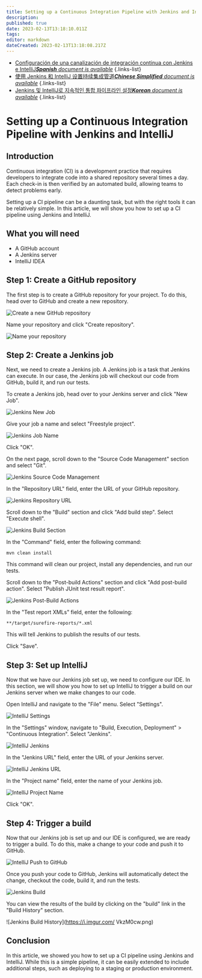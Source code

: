 ```yaml
---
title: Setting up a Continuous Integration Pipeline with Jenkins and IntelliJ
description: 
published: true
date: 2023-02-13T13:18:10.011Z
tags: 
editor: markdown
dateCreated: 2023-02-13T13:18:08.217Z
---
```


- [Configuración de una canalización de integración continua con Jenkins e IntelliJ***Spanish** document is available*](/es/Knowledge-base/Backend/setting-up-a-continuous-integration-pipeline-with-jenkins-and-intellij)
{.links-list}
- [使用 Jenkins 和 IntelliJ 设置持续集成管道***Chinese Simplified** document is available*](/zh/Knowledge-base/Backend/setting-up-a-continuous-integration-pipeline-with-jenkins-and-intellij)
{.links-list}
- [Jenkins 및 IntelliJ로 지속적인 통합 파이프라인 설정***Korean** document is available*](/ko/Knowledge-base/Backend/setting-up-a-continuous-integration-pipeline-with-jenkins-and-intellij)
{.links-list}


# Setting up a Continuous Integration Pipeline with Jenkins and IntelliJ

## Introduction

Continuous integration (CI) is a development practice that requires developers to integrate code into a shared repository several times a day. Each check-in is then verified by an automated build, allowing teams to detect problems early.

Setting up a CI pipeline can be a daunting task, but with the right tools it can be relatively simple. In this article, we will show you how to set up a CI pipeline using Jenkins and IntelliJ.

## What you will need

- A GitHub account
- A Jenkins server
- IntelliJ IDEA

## Step 1: Create a GitHub repository

The first step is to create a GitHub repository for your project. To do this, head over to GitHub and create a new repository.

![Create a new GitHub repository](https://i.imgur.com/EuU8GtO.png)

Name your repository and click "Create repository".

![Name your repository](https://i.imgur.com/VNcuCY5.png)

## Step 2: Create a Jenkins job

Next, we need to create a Jenkins job. A Jenkins job is a task that Jenkins can execute. In our case, the Jenkins job will checkout our code from GitHub, build it, and run our tests.

To create a Jenkins job, head over to your Jenkins server and click "New Job".

![Jenkins New Job](https://i.imgur.com/pLJnV1N.png)

Give your job a name and select "Freestyle project".

![ Jenkins Job Name](https://i.imgur.com/lGZm4z3.png)

Click "OK".

On the next page, scroll down to the "Source Code Management" section and select "Git".

![Jenkins Source Code Management](https://i.imgur.com/Lg4U4jf.png)

In the "Repository URL" field, enter the URL of your GitHub repository.

![Jenkins Repository URL](https://i.imgur.com/VkzM0cw.png)

Scroll down to the "Build" section and click "Add build step". Select "Execute shell".

![Jenkins Build Section](https://i.imgur.com/KJ3fZUO.png)

In the "Command" field, enter the following command:

```
mvn clean install
```

This command will clean our project, install any dependencies, and run our tests.

Scroll down to the "Post-build Actions" section and click "Add post-build action". Select "Publish JUnit test result report".

![Jenkins Post-Build Actions](https://i.imgur.com/NDYaTGi.png)

In the "Test report XMLs" field, enter the following:

```
**/target/surefire-reports/*.xml
```

This will tell Jenkins to publish the results of our tests.

Click "Save".

## Step 3: Set up IntelliJ

Now that we have our Jenkins job set up, we need to configure our IDE. In this section, we will show you how to set up IntelliJ to trigger a build on our Jenkins server when we make changes to our code.

Open IntelliJ and navigate to the "File" menu. Select "Settings".

![IntelliJ Settings](https://i.imgur.com/mEUDKjK.png)

In the "Settings" window, navigate to "Build, Execution, Deployment" > "Continuous Integration". Select "Jenkins".

![IntelliJ Jenkins](https://i.imgur.com/VkzM0cw.png)

In the "Jenkins URL" field, enter the URL of your Jenkins server.

![IntelliJ Jenkins URL](https://i.imgur.com/dc9gKbD.png)

In the "Project name" field, enter the name of your Jenkins job.

![IntelliJ Project Name](https://i.imgur.com/P0zM0cw.png)

Click "OK".

## Step 4: Trigger a build

Now that our Jenkins job is set up and our IDE is configured, we are ready to trigger a build. To do this, make a change to your code and push it to GitHub.

![IntelliJ Push to GitHub](https://i.imgur.com/VkzM0cw.png)

Once you push your code to GitHub, Jenkins will automatically detect the change, checkout the code, build it, and run the tests.

![Jenkins Build](https://i.imgur.com/u4JnV1N.png)

You can view the results of the build by clicking on the "build" link in the "Build History" section.

![Jenkins Build History](https://i.imgur.com/ VkzM0cw.png)

## Conclusion

In this article, we showed you how to set up a CI pipeline using Jenkins and IntelliJ. While this is a simple pipeline, it can be easily extended to include additional steps, such as deploying to a staging or production environment.